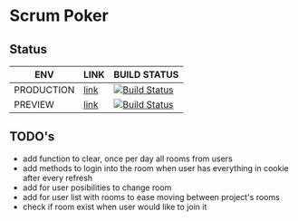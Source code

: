 # Scrum Poker

## Status

| ENV        | LINK                                                               | BUILD STATUS                                                                                                                        |
| ---------- | ------------------------------------------------------------------ | ----------------------------------------------------------------------------------------------------------------------------------- |
| PRODUCTION | [link](https://play-scrum-poker.web.app/)                          | [![Build Status](https://travis-ci.org/michalstol/scrum-poker.svg?branch=production)](https://travis-ci.org/michalstol/scrum-poker) |
| PREVIEW    | [link](https://play-scrum-poker--master-preview-2y2qfqi1.web.app/) | [![Build Status](https://travis-ci.org/michalstol/scrum-poker.svg?branch=master)](https://travis-ci.org/michalstol/scrum-poker)     |

## TODO's

-   add function to clear, once per day all rooms from users
-   add methods to login into the room when user has everything in cookie after every refresh
-   add for user posibilities to change room
-   add for user list with rooms to ease moving between project's rooms
-   check if room exist when user would like to join it

